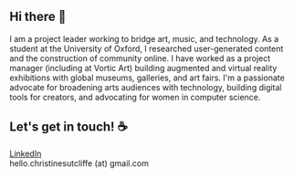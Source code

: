 ## Hi there 👋  

I am a project leader working to bridge art, music, and technology. As a student at the University of Oxford, I researched user-generated content and the construction of community online. I have worked as a project manager (including at Vortic Art) building augmented and virtual reality exhibitions with global museums, galleries, and art fairs. I'm a passionate advocate for broadening arts audiences with technology, building digital tools for creators, and advocating for women in computer science. 

## Let's get in touch! ☕️

[LinkedIn](https://www.linkedin.com/in/christinesutcliffe/) \
hello.christinesutcliffe (at) gmail.com
